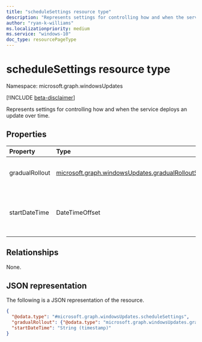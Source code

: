 ```yaml
---
title: "scheduleSettings resource type"
description: "Represents settings for controlling how and when the service deploys an update over time."
author: "ryan-k-williams"
ms.localizationpriority: medium
ms.service: "windows-10"
doc_type: resourcePageType
---
```


# scheduleSettings resource type

Namespace: microsoft.graph.windowsUpdates

[!INCLUDE [beta-disclaimer](../../includes/beta-disclaimer.md)]

Represents settings for controlling how and when the service deploys an update over time.

## Properties
|Property|Type|Description|
|:---|:---|:---|
|gradualRollout|[microsoft.graph.windowsUpdates.gradualRolloutSettings](../resources/windowsupdates-gradualrolloutsettings.md)|Settings for governing how to rollout content to devices. One of: [microsoft.graph.windowsUpdates.dateDrivenRolloutSettings](../resources/windowsupdates-datedrivenrolloutsettings.md), [microsoft.graph.windowsUpdates.durationDrivenRolloutSettings](../resources/windowsupdates-durationdrivenrolloutsettings.md), or [microsoft.graph.windowsUpdates.rateDrivenRolloutSettings](../resources/windowsupdates-ratedrivenrolloutsettings.md).|
|startDateTime|DateTimeOffset|The date on which devices in the deployment start receiving the update. When not set, the deployment starts as soon as devices are assigned. The Timestamp type represents date and time information using ISO 8601 format and is always in UTC time. For example, midnight UTC on Jan 1, 2014 is `2014-01-01T00:00:00Z`.|

## Relationships
None.

## JSON representation
The following is a JSON representation of the resource.
<!-- {
  "blockType": "resource",
  "@odata.type": "microsoft.graph.windowsUpdates.scheduleSettings"
}
-->
``` json
{
  "@odata.type": "#microsoft.graph.windowsUpdates.scheduleSettings",
  "gradualRollout": {"@odata.type": "microsoft.graph.windowsUpdates.gradualRolloutSettings"},
  "startDateTime": "String (timestamp)"
}
```
